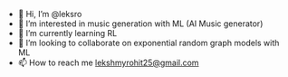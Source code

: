 - 👋 Hi, I’m @leksro
- 👀 I’m interested in music generation with ML (AI Music generator)
- 🌱 I’m currently learning RL
- 💞️ I’m looking to collaborate on exponential random graph models with ML
- 📫 How to reach me lekshmyrohit25@gmail.com

<!---
leksro/leksro is a ✨ special ✨ repository because its `README.md` (this file) appears on your GitHub profile.
You can click the Preview link to take a look at your changes.
--->
